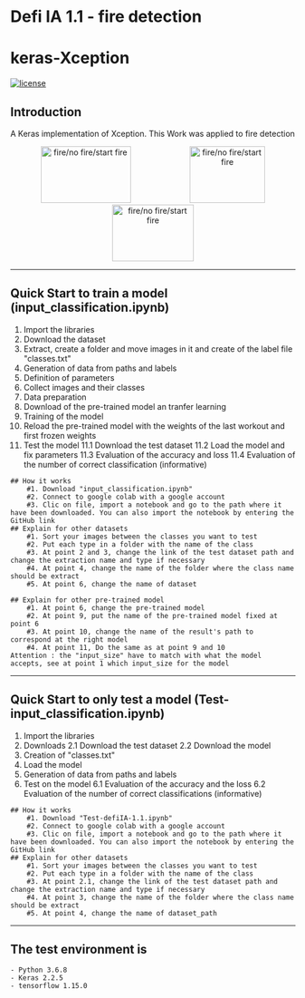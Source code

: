 # Defi IA 1.1 - fire detection
# keras-Xception

[![license](https://img.shields.io/github/license/mashape/apistatus.svg)](LICENSE)

## Introduction

A Keras implementation of Xception.
This Work was applied to fire detection

<p align="center">

  <img src="https://github.com/EmiGenin/defis/blob/master/nofire.png" alt ="fire/no fire/start fire" height="100" width="159" hspace="50" title="hover text">
  <img src="https://github.com/EmiGenin/defis/blob/master/startfire.png" alt ="fire/no fire/start fire" height="100" width="133" hspace="50" title="hover text">
  <img src="https://github.com/EmiGenin/defis/blob/master/fire.png" alt ="fire/no fire/start fire" height="100" width="144" hspace="50" title="hover text">
</p>


---

## Quick Start to train a model (input_classification.ipynb)
1. Import the libraries
2. Download the dataset
3. Extract, create a folder and move images in it and create of the label file "classes.txt"
4. Generation of data from paths and labels
5. Definition of parameters
6. Collect images and their classes
7. Data preparation
8. Download of the pre-trained model an tranfer learning
9. Training of the model
10. Reload the pre-trained model with the weights of the last workout and first frozen weights
11. Test the model
	11.1 Download the test dataset
	11.2 Load the model and fix parameters
	11.3 Evaluation of the accuracy and loss
	11.4 Evaluation of the number of correct classification (informative)

```
## How it works
	#1. Download "input_classification.ipynb"
	#2. Connect to google colab with a google account
	#3. Clic on file, import a notebook and go to the path where it have been downloaded. You can also import the notebook by entering the GitHub link
## Explain for other datasets
	#1. Sort your images between the classes you want to test 
	#2. Put each type in a folder with the name of the class  
	#3. At point 2 and 3, change the link of the test dataset path and change the extraction name and type if necessary  
	#4. At point 4, change the name of the folder where the class name should be extract
	#5. At point 6, change the name of dataset	

## Explain for other pre-trained model
	#1. At point 6, change the pre-trained model
	#2. At point 9, put the name of the pre-trained model fixed at point 6
	#3. At point 10, change the name of the result's path to correspond at the right model
	#4. At point 11, Do the same as at point 9 and 10
Attention : the "input_size" have to match with what the model accepts, see at point 1 which input_size for the model
```
---

## Quick Start to only test a model (Test-input_classification.ipynb)
1. Import the libraries
2. Downloads
	2.1 Download the test dataset
	2.2 Download the model
3. Creation of "classes.txt"
4. Load the model
5. Generation of data from paths and labels
6. Test on the model
	6.1 Evaluation of the accuracy and the loss
	6.2 Evaluation of the number of correct classifications (informative)

```
## How it works
	#1. Download "Test-defiIA-1.1.ipynb"
	#2. Connect to google colab with a google account
	#3. Clic on file, import a notebook and go to the path where it have been downloaded. You can also import the notebook by entering the GitHub link
## Explain for other datasets
	#1. Sort your images between the classes you want to test 
	#2. Put each type in a folder with the name of the class  
	#3. At point 2.1, change the link of the test dataset path and change the extraction name and type if necessary  
	#4. At point 3, change the name of the folder where the class name should be extract
	#5. At point 4, change the name of dataset_path	
```
---
## The test environment is
    - Python 3.6.8
    - Keras 2.2.5
    - tensorflow 1.15.0
